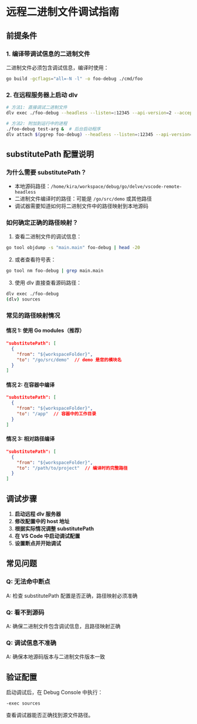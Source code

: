 # 远程二进制文件调试指南

## 前提条件

### 1. 编译带调试信息的二进制文件

二进制文件必须包含调试信息，编译时使用：

```bash
go build -gcflags="all=-N -l" -o foo-debug ./cmd/foo
```

### 2. 在远程服务器上启动 dlv

```bash
# 方法1: 直接调试二进制文件
dlv exec ./foo-debug --headless --listen=:12345 --api-version=2 --accept-multiclient -- test-arg

# 方法2: 附加到运行中的进程
./foo-debug test-arg &  # 后台启动程序
dlv attach $(pgrep foo-debug) --headless --listen=:12345 --api-version=2 --accept-multiclient
```

## substitutePath 配置说明

### 为什么需要 substitutePath？

- 本地源码路径：`/home/kira/workspace/debug/go/delve/vscode-remote-headless`
- 二进制文件编译时的路径：可能是 `/go/src/demo` 或其他路径
- 调试器需要知道如何将二进制文件中的路径映射到本地源码

### 如何确定正确的路径映射？

1. 查看二进制文件的调试信息：

```bash
go tool objdump -s "main.main" foo-debug | head -20
```

2. 或者查看符号表：

```bash
go tool nm foo-debug | grep main.main
```

3. 使用 dlv 直接查看源码路径：

```bash
dlv exec ./foo-debug
(dlv) sources
```

### 常见的路径映射情况

#### 情况 1: 使用 Go modules（推荐）

```json
"substitutePath": [
  {
    "from": "${workspaceFolder}",
    "to": "/go/src/demo"  // demo 是您的模块名
  }
]
```

#### 情况 2: 在容器中编译

```json
"substitutePath": [
  {
    "from": "${workspaceFolder}",
    "to": "/app"  // 容器中的工作目录
  }
]
```

#### 情况 3: 相对路径编译

```json
"substitutePath": [
  {
    "from": "${workspaceFolder}",
    "to": "/path/to/project"  // 编译时的完整路径
  }
]
```

## 调试步骤

1. **启动远程 dlv 服务器**
2. **修改配置中的 host 地址**
3. **根据实际情况调整 substitutePath**
4. **在 VS Code 中启动调试配置**
5. **设置断点并开始调试**

## 常见问题

### Q: 无法命中断点

A: 检查 substitutePath 配置是否正确，路径映射必须准确

### Q: 看不到源码

A: 确保二进制文件包含调试信息，且路径映射正确

### Q: 调试信息不准确

A: 确保本地源码版本与二进制文件版本一致

## 验证配置

启动调试后，在 Debug Console 中执行：

```
-exec sources
```

查看调试器能否正确找到源文件路径。
